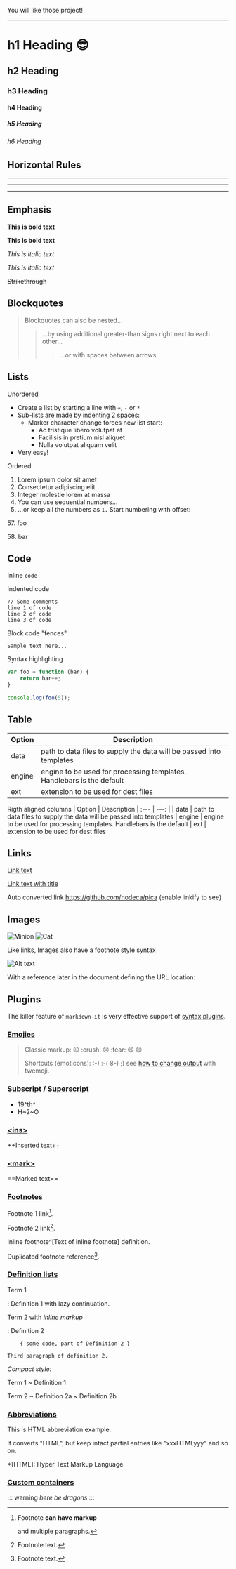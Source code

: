 You will like those project!

- - -

# h1 Heading 😎

## h2 Heading

### h3 Heading

#### h4 Heading

##### h5 Heading

###### h6 Heading

## Horizontal Rules

- - -
* * *
___

## Emphasis

**This is bold text**

__This is bold text__

*This is italic text*

_This is italic text_

~~Strikethrough~~

## Blockquotes

> Blockquotes can also be nested...
>> ...by using additional greater-than signs right next to each other...
>>>...or with spaces between arrows.

## Lists

Unordered
+ Create a list by starting a line with `+`, `-` or `*`
+ Sub-lists are made by indenting 2 spaces:
  - Marker character change forces new list start:
    * Ac tristique libero volutpat at
    * Facilisis in pretium nisl aliquet
    * Nulla volutpat aliquam velit
+ Very easy!

Ordered
1. Lorem ipsum dolor sit amet
2. Consectetur adipiscing elit
3. Integer molestie lorem at massa
4. You can use sequential numbers...
5. ...or keep all the numbers as `1.`
Start numbering with offset:


57\. foo

58\. bar

## Code
Inline `code`

Indented code

    // Some comments
    line 1 of code
    line 2 of code
    line 3 of code

Block code "fences"

```
Sample text here...
```


Syntax highlighting
```javascript
var foo = function (bar) {
    return bar++;
}

console.log(foo(5));
```

## Table
| Option    | Description  |
| --- | --- |
| data      | path to data files to supply the data will be passed into templates
| engine    | engine to be used for processing templates. Handlebars is the default
| ext       | extension to be used for dest files

Rigth aligned columns
| Option    | Description
| :--- | ---: |
| data      | path to data files to supply the data will be passed into templates
| engine    | engine to be used for processing templates. Handlebars is the default
| ext       | extension to be used for dest files

## Links
[Link text](https://www.markdownguide.org/basic-syntax/#links)

[Link text with title](https://www.markdownguide.org/basic-syntax/#links "Title")

Auto converted link <https://github.com/nodeca/pica> (enable linkify to see)

## Images
![Minion](/minion.png "Minion")
![Cat](/stormtroopocat.png "Cat")

Like links, Images also have a footnote style syntax

![Alt text][id]

With a reference later in the document defining the URL location:

[id]: /dojocat.jpeg  "The Dojocat"

## Plugins

The killer feature of `markdown-it` is very effective support of
[syntax plugins](https://www.npmjs.org/browse/keyword/markdown-it-plugin).


### [Emojies](https://github.com/markdown-it/markdown-it-emoji)

> Classic markup: :wink: :crush: :cry: :tear: :laughing: :yum:
>
> Shortcuts (emoticons): :-) :-( 8-) ;)
see [how to change output](https://github.com/markdown-it/markdown-it-emoji#change-output) with twemoji.


### [Subscript](https://github.com/markdown-it/markdown-it-sub) / [Superscript](https://github.com/markdown-it/markdown-it-sup)

- 19^th^
- H~2~O


### [\<ins>](https://github.com/markdown-it/markdown-it-ins)

++Inserted text++


### [\<mark>](https://github.com/markdown-it/markdown-it-mark)

==Marked text==


### [Footnotes](https://github.com/markdown-it/markdown-it-footnote)

Footnote 1 link[^first].

Footnote 2 link[^second].

Inline footnote^[Text of inline footnote] definition.

Duplicated footnote reference[^second].

[^first]: Footnote **can have markup**

    and multiple paragraphs.

[^second]: Footnote text.


### [Definition lists](https://github.com/markdown-it/markdown-it-deflist)

Term 1

:   Definition 1
with lazy continuation.

Term 2 with *inline markup*

:   Definition 2

        { some code, part of Definition 2 }

    Third paragraph of definition 2.

_Compact style:_

Term 1
  ~ Definition 1

Term 2
  ~ Definition 2a
  ~ Definition 2b


### [Abbreviations](https://github.com/markdown-it/markdown-it-abbr)

This is HTML abbreviation example.

It converts "HTML", but keep intact partial entries like "xxxHTMLyyy" and so on.

*[HTML]: Hyper Text Markup Language

### [Custom containers](https://github.com/markdown-it/markdown-it-container)

::: warning
*here be dragons*
:::


